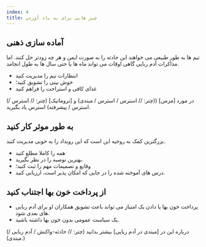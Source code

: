 ```yaml
---
index: 4
title: چیز هایی برای به یاد آوردن
---
```

## آماده سازی ذهنی

تیم ها به طور طبیعی می خواهند این حادثه را به صورت ایمن و هر چه زودتر حل کنند. اما مذاکرات آدم ربایی گاهی اوقات می تواند ماه ها یا حتی سال ها به طول انجامد.

*   انتظارات تیم را مدیریت کنید
*   خوش بینی را تشویق کنید؛
*   غذای کافی و استراحت را فراهم کنید

(در مورد [مزمن] ((چتر: // استرس / استرس / مبتدی) و [تروماتیک] (چتر: // استرس / استرس / پیشرفته) استرس یاد بگیرید.

## به طور موثر کار کنید

بزرگترین کمک به روحیه این است که این رویداد را به خوبی مدیریت کنید.

*   همه را کاملا مطلع کنید
*   بهترین توصیه را در نظر بگیرید.
*   وقایع و تصمیمات مهم را ثبت کنید؛
*   درس های آموخته شده را در جایی که امکان پذیر است، ارزیابی کنید.

## از پرداخت خون بها اجتناب کنید

*   پرداخت خون بها یا دادن یک امتیاز می تواند باعث تشویق همکاران او برای آدم ربایی های بعدی شود.
*   یک سیاست عمومی بدون خون بها داشته باشید.

(درباره این در [مبتدی در آدم ربایی] بیشتر بدانید (چتر: // حادثه-واکنش / آدم ربایی / مبتدی).)